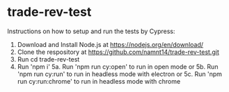 # trade-rev-test
Instructions on how to setup and run the tests by Cypress:

1. Download and Install Node.js at https://nodejs.org/en/download/
2. Clone the respository at https://github.com/namnt14/trade-rev-test.git
3. Run cd trade-rev-test
4. Run 'npm i'
5a. Run 'npm run cy:open' to run in open mode
or
5b. Run 'npm run cy:run' to run in headless mode with electron
or
5c. Run 'npm run cy:run:chrome' to run in headless mode with chrome
